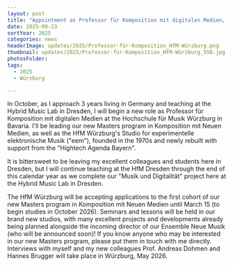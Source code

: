 ```yaml
---
layout: post
title: "Appointment as Professor für Komposition mit digitalen Medien, Hochschule für Musik Würzburg, Germany"
date: 2025-09-23
sortYear: 2025
categories: news
headerImage: updates/2025/Professor-für-Komposition_HfM-Würzburg.png
thumbnail: updates/2025/Professor-für-Komposition_HfM-Würzburg_550.jpg
photosFolder:
tags:
  - 2025
  - Würzburg

---
```


In October, as I approach 3 years living in Germany and teaching at the Hybrid Music Lab in Dresden, I will begin a new role as Professor für Komposition mit digitalen Medien at the Hochschule für Musik Würzburg in Bavaria. I'll be leading our new Masters program in Komposition mit Neuen Medien, as well as the HfM Würzburg's Studio for experimentelle elektronische Musik ("eem"), founded in the 1970s and newly rebuilt with support from the "Hightech Agenda Bayern".

It is bittersweet to be leaving my excellent colleagues and students here in Dresden, but I will continue teaching at the HfM Dresden through the end of this calendar year as we complete our "Musik und Digitalität" project here at the Hybrid Music Lab in Dresden. 

The HfM Würzburg will be accepting applications to the first cohort of our new Masters program in Komposition mit Neuen Medien until March 15 (to begin studies in October 2026). Seminars and lessons will be held in our brand new studios, with many excellent projects and developments already being planned alongside the incoming director of our Ensemble Neue Musik (who will be announced soon)! If you know anyone who may be interested in our new Masters program, please put them in touch with me directly. Interviews with myself and my new colleagues Prof. Andreas Dohmen and Hannes Brugger will take place in Würzburg, May 2026.

<br><br>
